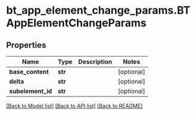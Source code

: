# bt_app_element_change_params.BTAppElementChangeParams

## Properties
Name | Type | Description | Notes
------------ | ------------- | ------------- | -------------
**base_content** | **str** |  | [optional] 
**delta** | **str** |  | [optional] 
**subelement_id** | **str** |  | [optional] 

[[Back to Model list]](../README.md#documentation-for-models) [[Back to API list]](../README.md#documentation-for-api-endpoints) [[Back to README]](../README.md)


